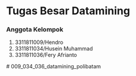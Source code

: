 <h1>Tugas Besar Datamining</h1>
<h3>Anggota Kelompok</h3>
<ol>
<li>3311811009/Hendro</li>
<li>3311811034/Husein Muhammad</li>
<li>3311811036/Fery Afrianto</li>
</ol>
# 009_034_036_datamining_polibatam